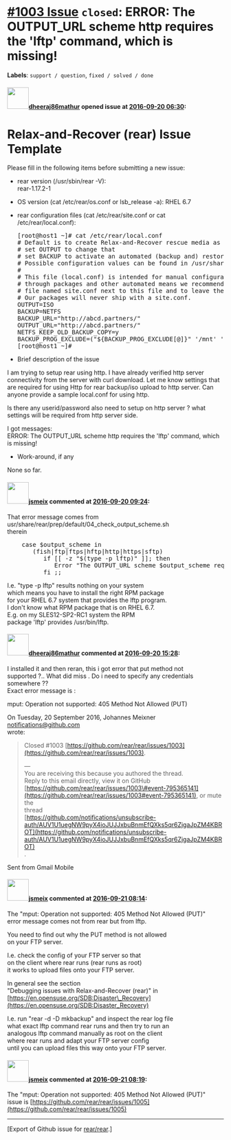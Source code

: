 [\#1003 Issue](https://github.com/rear/rear/issues/1003) `closed`: ERROR: The OUTPUT\_URL scheme http requires the 'lftp' command, which is missing!
====================================================================================================================================================

**Labels**: `support / question`, `fixed / solved / done`

#### <img src="https://avatars.githubusercontent.com/u/21329235?v=4" width="50">[dheeraj86mathur](https://github.com/dheeraj86mathur) opened issue at [2016-09-20 06:30](https://github.com/rear/rear/issues/1003):

Relax-and-Recover (rear) Issue Template
=======================================

Please fill in the following items before submitting a new issue:

-   rear version (/usr/sbin/rear -V):  
    rear-1.17.2-1

-   OS version (cat /etc/rear/os.conf or lsb\_release -a): RHEL 6.7

-   rear configuration files (cat /etc/rear/site.conf or cat
    /etc/rear/local.conf):

    <pre>
    [root@host1 ~]# cat /etc/rear/local.conf
    # Default is to create Relax-and-Recover rescue media as ISO image
    # set OUTPUT to change that
    # set BACKUP to activate an automated (backup and) restore of your data
    # Possible configuration values can be found in /usr/share/rear/conf/default.conf
    #
    # This file (local.conf) is intended for manual configuration. For configuration
    # through packages and other automated means we recommend creating a new
    # file named site.conf next to this file and to leave the local.conf as it is.
    # Our packages will never ship with a site.conf.
    OUTPUT=ISO
    BACKUP=NETFS
    BACKUP_URL="http://abcd.partners/"
    OUTPUT_URL="http://abcd.partners/"
    NETFS_KEEP_OLD_BACKUP_COPY=y
    BACKUP_PROG_EXCLUDE=("${BACKUP_PROG_EXCLUDE[@]}" '/mnt' '/media' '/var/crash')
    [root@host1 ~]#
    </pre>

-   Brief description of the issue

I am trying to setup rear using http. I have already verified http
server connectivity from the server with curl download. Let me know
settings that are required for using Http for rear backup/iso upload to
http server. Can anyone provide a sample local.conf for using http.

Is there any userid/password also need to setup on http server ? what
settings will be required from http server side.

I got messages:  
ERROR: The OUTPUT\_URL scheme http requires the 'lftp' command, which is
missing!

-   Work-around, if any

None so far.

#### <img src="https://avatars.githubusercontent.com/u/1788608?u=925fc54e2ce01551392622446ece427f51e2f0ce&v=4" width="50">[jsmeix](https://github.com/jsmeix) commented at [2016-09-20 09:24](https://github.com/rear/rear/issues/1003#issuecomment-248249895):

That error message comes from  
usr/share/rear/prep/default/04\_check\_output\_scheme.sh  
therein

<pre>
    case $output_scheme in
       (fish|ftp|ftps|hftp|http|https|sftp)
          if [[ -z "$(type -p lftp)" ]]; then
             Error "The OUTPUT_URL scheme $output_scheme requires the 'lftp' command, which is missing!"
          fi ;;
</pre>

I.e. "type -p lftp" results nothing on your system  
which means you have to install the right RPM package  
for your RHEL 6.7 system that provides the lftp program.  
I don't know what RPM package that is on RHEL 6.7.  
E.g. on my SLES12-SP2-RC1 system the RPM  
package 'lftp' provides /usr/bin/lftp.

#### <img src="https://avatars.githubusercontent.com/u/21329235?v=4" width="50">[dheeraj86mathur](https://github.com/dheeraj86mathur) commented at [2016-09-20 15:28](https://github.com/rear/rear/issues/1003#issuecomment-248336957):

I installed it and then reran, this i got error that put method not  
supported ?.. What did miss . Do i need to specify any credentials  
somewhere ??  
Exact error message is :

mput: Operation not supported: 405 Method Not Allowed (PUT)

On Tuesday, 20 September 2016, Johannes Meixner
<notifications@github.com>  
wrote:

> Closed \#1003
> [https://github.com/rear/rear/issues/1003](https://github.com/rear/rear/issues/1003).
>
> —  
> You are receiving this because you authored the thread.  
> Reply to this email directly, view it on GitHub  
> [https://github.com/rear/rear/issues/1003\#event-795365141](https://github.com/rear/rear/issues/1003#event-795365141),
> or mute the  
> thread  
> [https://github.com/notifications/unsubscribe-auth/AUV1U1uegNW9pyX4ioJUJJxbuBnmEfQXks5qr6ZjgaJpZM4KBROT](https://github.com/notifications/unsubscribe-auth/AUV1U1uegNW9pyX4ioJUJJxbuBnmEfQXks5qr6ZjgaJpZM4KBROT)  
> .

Sent from Gmail Mobile

#### <img src="https://avatars.githubusercontent.com/u/1788608?u=925fc54e2ce01551392622446ece427f51e2f0ce&v=4" width="50">[jsmeix](https://github.com/jsmeix) commented at [2016-09-21 08:14](https://github.com/rear/rear/issues/1003#issuecomment-248542513):

The "mput: Operation not supported: 405 Method Not Allowed (PUT)"  
error message comes not from rear but from lftp.

You need to find out why the PUT method is not allowed  
on your FTP server.

I.e. check the config of your FTP server so that  
on the client where rear runs (rear runs as root)  
it works to upload files onto your FTP server.

In general see the section  
"Debugging issues with Relax-and-Recover (rear)" in  
[https://en.opensuse.org/SDB:Disaster\_Recovery](https://en.opensuse.org/SDB:Disaster_Recovery)

I.e. run "rear -d -D mkbackup" and inspect the rear log file  
what exact lftp command rear runs and then try to run an  
analogous lftp command manually as root on the client  
where rear runs and adapt your FTP server config  
until you can upload files this way onto your FTP server.

#### <img src="https://avatars.githubusercontent.com/u/1788608?u=925fc54e2ce01551392622446ece427f51e2f0ce&v=4" width="50">[jsmeix](https://github.com/jsmeix) commented at [2016-09-21 08:19](https://github.com/rear/rear/issues/1003#issuecomment-248543439):

The "mput: Operation not supported: 405 Method Not Allowed (PUT)"  
issue is
[https://github.com/rear/rear/issues/1005](https://github.com/rear/rear/issues/1005)

------------------------------------------------------------------------

\[Export of Github issue for
[rear/rear](https://github.com/rear/rear).\]
